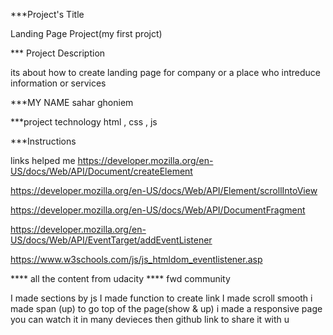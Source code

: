 ***Project's Title

Landing Page Project(my first projct)

*** Project Description

its about how to create landing page for company or a place who intreduce information or services

 ***MY NAME
 sahar ghoniem

***project technology
html , css , js 


***Instructions

links helped me
https://developer.mozilla.org/en-US/docs/Web/API/Document/createElement

https://developer.mozilla.org/en-US/docs/Web/API/Element/scrollIntoView

https://developer.mozilla.org/en-US/docs/Web/API/DocumentFragment

https://developer.mozilla.org/en-US/docs/Web/API/EventTarget/addEventListener

https://www.w3schools.com/js/js_htmldom_eventlistener.asp

**** all the content from udacity
**** fwd community


I made sections by js
I made function to create link
I made scroll smooth
i made span (up) to go top of the page(show & up)
i made a responsive page you can watch it in many devieces
then  github link to share it with u

